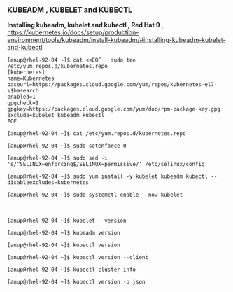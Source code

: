 ### KUBEADM , KUBELET and KUBECTL

**Installing kubeadm, kubelet and kubectl , Red Hat 9 ,** https://kubernetes.io/docs/setup/production-environment/tools/kubeadm/install-kubeadm/#installing-kubeadm-kubelet-and-kubectl

    [anup@rhel-92-04 ~]$ cat <<EOF | sudo tee /etc/yum.repos.d/kubernetes.repo
    [kubernetes]
    name=Kubernetes
    baseurl=https://packages.cloud.google.com/yum/repos/kubernetes-el7-\$basearch
    enabled=1
    gpgcheck=1
    gpgkey=https://packages.cloud.google.com/yum/doc/rpm-package-key.gpg
    exclude=kubelet kubeadm kubectl
    EOF

`[anup@rhel-92-04 ~]$ cat /etc/yum.repos.d/kubernetes.repo`

`[anup@rhel-92-04 ~]$ sudo setenforce 0`

`[anup@rhel-92-04 ~]$ sudo sed -i 's/^SELINUX=enforcing$/SELINUX=permissive/' /etc/selinux/config`

`[anup@rhel-92-04 ~]$ sudo yum install -y kubelet kubeadm kubectl --disableexcludes=kubernetes`

`[anup@rhel-92-04 ~]$ sudo systemctl enable --now kubelet`

<br>

`[anup@rhel-92-04 ~]$ kubelet --version`

`[anup@rhel-92-04 ~]$ kubeadm version`

`[anup@rhel-92-04 ~]$ kubectl version`

`[anup@rhel-92-04 ~]$ kubectl version --client`

`[anup@rhel-92-04 ~]$ kubectl cluster-info`

`[anup@rhel-92-04 ~]$ kubectl version -o json`

<br>
